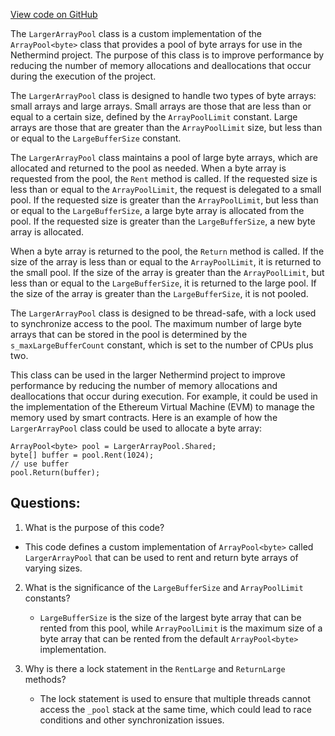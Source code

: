 [View code on GitHub](https://github.com/nethermindeth/nethermind/Nethermind.Core/Buffers/LargerArrayPool.cs)

The `LargerArrayPool` class is a custom implementation of the `ArrayPool<byte>` class that provides a pool of byte arrays for use in the Nethermind project. The purpose of this class is to improve performance by reducing the number of memory allocations and deallocations that occur during the execution of the project.

The `LargerArrayPool` class is designed to handle two types of byte arrays: small arrays and large arrays. Small arrays are those that are less than or equal to a certain size, defined by the `ArrayPoolLimit` constant. Large arrays are those that are greater than the `ArrayPoolLimit` size, but less than or equal to the `LargeBufferSize` constant.

The `LargerArrayPool` class maintains a pool of large byte arrays, which are allocated and returned to the pool as needed. When a byte array is requested from the pool, the `Rent` method is called. If the requested size is less than or equal to the `ArrayPoolLimit`, the request is delegated to a small pool. If the requested size is greater than the `ArrayPoolLimit`, but less than or equal to the `LargeBufferSize`, a large byte array is allocated from the pool. If the requested size is greater than the `LargeBufferSize`, a new byte array is allocated.

When a byte array is returned to the pool, the `Return` method is called. If the size of the array is less than or equal to the `ArrayPoolLimit`, it is returned to the small pool. If the size of the array is greater than the `ArrayPoolLimit`, but less than or equal to the `LargeBufferSize`, it is returned to the large pool. If the size of the array is greater than the `LargeBufferSize`, it is not pooled.

The `LargerArrayPool` class is designed to be thread-safe, with a lock used to synchronize access to the pool. The maximum number of large byte arrays that can be stored in the pool is determined by the `s_maxLargeBufferCount` constant, which is set to the number of CPUs plus two.

This class can be used in the larger Nethermind project to improve performance by reducing the number of memory allocations and deallocations that occur during execution. For example, it could be used in the implementation of the Ethereum Virtual Machine (EVM) to manage the memory used by smart contracts. Here is an example of how the `LargerArrayPool` class could be used to allocate a byte array:

```
ArrayPool<byte> pool = LargerArrayPool.Shared;
byte[] buffer = pool.Rent(1024);
// use buffer
pool.Return(buffer);
```
## Questions: 
 1. What is the purpose of this code?
   - This code defines a custom implementation of `ArrayPool<byte>` called `LargerArrayPool` that can be used to rent and return byte arrays of varying sizes.

2. What is the significance of the `LargeBufferSize` and `ArrayPoolLimit` constants?
   - `LargeBufferSize` is the size of the largest byte array that can be rented from this pool, while `ArrayPoolLimit` is the maximum size of a byte array that can be rented from the default `ArrayPool<byte>` implementation. 

3. Why is there a lock statement in the `RentLarge` and `ReturnLarge` methods?
   - The lock statement is used to ensure that multiple threads cannot access the `_pool` stack at the same time, which could lead to race conditions and other synchronization issues.